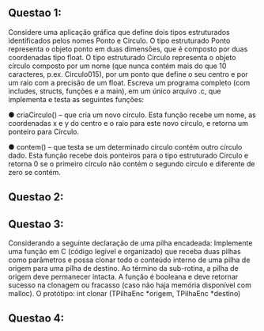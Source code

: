 ## Questao 1: 
Considere uma aplicação gráfica que define dois tipos estruturados identificados pelos nomes Ponto e Circulo. O tipo estruturado Ponto representa o objeto ponto em duas dimensões, que é composto por duas coordenadas tipo float. O tipo estruturado Circulo representa o objeto círculo composto por um nome (que nunca contém mais do que 10 caracteres, p.ex. Circulo015), por um ponto que define o seu centro e por um raio com a precisão de um float. Escreva um programa completo (com includes, structs, funções e a main), em um único arquivo .c, que implementa e testa as seguintes funções: 

● criaCirculo() – que cria um novo círculo. Esta função recebe um nome, as coordenadas x e y do centro e o raio para este novo círculo, e retorna um ponteiro para Circulo.

● contem() – que testa se um determinado círculo contém outro círculo dado. Esta função recebe dois ponteiros para o tipo estruturado Circulo e retorna 0 se o primeiro círculo não contém o segundo círculo e diferente de zero se contém.

## Questao 2: 

## Questao 3: 
Considerando a seguinte declaração de uma pilha encadeada: Implemente uma função em C (código legível e organizado) que receba duas pilhas como parâmetros e possa clonar todo o conteúdo interno de uma pilha de origem para uma pilha de destino. Ao término da sub-rotina, a pilha de origem deve permanecer intacta. A função é booleana e deve retornar sucesso na clonagem ou fracasso (caso não haja memória disponível com malloc). O protótipo: int clonar (TPilhaEnc *origem, TPilhaEnc *destino)

## Questao 4: 
